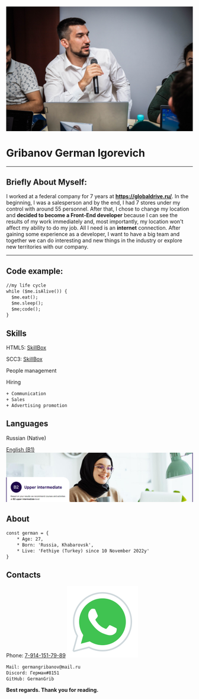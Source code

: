 ![photo German Gribanov](assets/img/germanGribanov.jpg)

# Gribanov German Igorevich

******

## Briefly About Myself:

 I worked at a federal company for 7 years at **<https://globaldrive.ru/>**. In the beginning, I was a salesperson and by the end, I had 7 stores under my control with around 55 personnel. After that, I chose to change my location and **decided to become a Front-End developer** because I can see the results of my work immediately and, most importantly, my location won't affect my ability to do my job. All I need is an **internet** connection. After gaining some experience as a developer, I want to have a big team and together we can do interesting and new things in the industry or explore new territories with our company.

******

## Code example:

```
//my life cycle
while ($me.isAlive()) {
  $me.eat();
  $me.sleep();
  $me;code();
}
```

## Skills

HTML5: [SkillBox](https://skillbox.ru/course/frontend-developer/)

SCC3:  [SkillBox](https://skillbox.ru/course/frontend-developer/)

People management

Hiring

    + Communication
    + Sales
    + Advertising promotion

## Languages

Russian (Native)

[English (B1)](https://learnenglish.britishcouncil.org/english-levels/online-english-level-test)
![english level B1](assets/img/Engl-level.png)

## About

```
const german = {
    * Age: 27,
    * Born: 'Russia, Khabarovsk',
    * Live: 'Fethiye (Turkey) since 10 November 2022y'
}
```

## Contacts
Phone: [7-914-151-79-89](https://api.whatsapp.com/send?phone=79141517989)
![whatsapp icon](assets/svg/whatsAppIcon.svg)

    Mail: germangribanov@mail.ru
    Discord: Герман#8151
    GitHub: GermanGrib


**Best regards. Thank you for reading.**